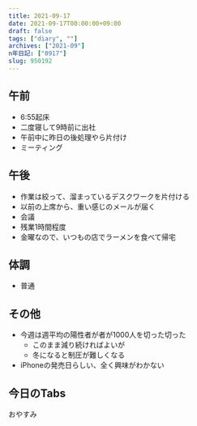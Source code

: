 ```yaml
---
title: 2021-09-17
date: 2021-09-17T00:00:00+09:00
draft: false
tags: ["diary", ""]
archives: ["2021-09"]
n年日記: ["0917"]
slug: 950192
---
```

## 午前
- 6:55起床
- 二度寝して9時前に出社
- 午前中に昨日の後処理やら片付け
- ミーティング
## 午後
- 作業は絞って、溜まっているデスクワークを片付ける
- 以前の上席から、重い感じのメールが届く
- 会議
- 残業1時間程度
- 金曜なので、いつもの店でラーメンを食べて帰宅
## 体調
- 普通
## その他
- 今週は週平均の陽性者が者が1000人を切った切った
  - このまま減り続ければよいが
  - 冬になると制圧が難しくなる
- iPhoneの発売日らしい、全く興味がわかない
## 今日のTabs
おやすみ